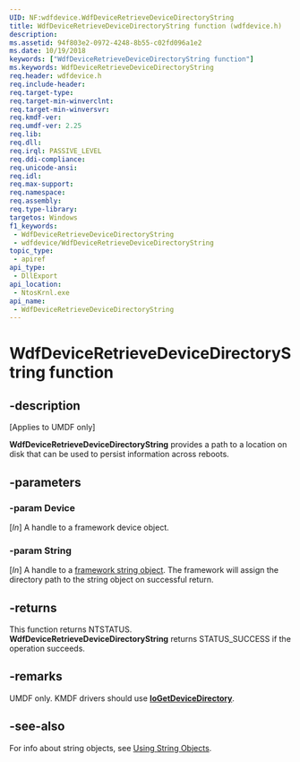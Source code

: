 ```yaml
---
UID: NF:wdfdevice.WdfDeviceRetrieveDeviceDirectoryString
title: WdfDeviceRetrieveDeviceDirectoryString function (wdfdevice.h)
description: 
ms.assetid: 94f803e2-0972-4248-8b55-c02fd096a1e2
ms.date: 10/19/2018
keywords: ["WdfDeviceRetrieveDeviceDirectoryString function"]
ms.keywords: WdfDeviceRetrieveDeviceDirectoryString
req.header: wdfdevice.h
req.include-header: 
req.target-type: 
req.target-min-winverclnt: 
req.target-min-winversvr: 
req.kmdf-ver: 
req.umdf-ver: 2.25
req.lib: 
req.dll: 
req.irql: PASSIVE_LEVEL
req.ddi-compliance: 
req.unicode-ansi: 
req.idl: 
req.max-support: 
req.namespace: 
req.assembly: 
req.type-library: 
targetos: Windows
f1_keywords:
 - WdfDeviceRetrieveDeviceDirectoryString
 - wdfdevice/WdfDeviceRetrieveDeviceDirectoryString
topic_type:
 - apiref
api_type:
 - DllExport
api_location:
 - NtosKrnl.exe
api_name:
 - WdfDeviceRetrieveDeviceDirectoryString
---
```


# WdfDeviceRetrieveDeviceDirectoryString function


## -description

[Applies to UMDF only]

**WdfDeviceRetrieveDeviceDirectoryString** provides a path to a location on disk that can be used to persist information across reboots.

## -parameters

### -param Device

[_In_] A handle to a framework device object.

### -param String

[_In_] A handle to a [framework string object](/windows-hardware/drivers/wdf/using-string-objects). The framework will assign the directory path to the string object on successful return.

## -returns

This function returns NTSTATUS.
**WdfDeviceRetrieveDeviceDirectoryString** returns STATUS_SUCCESS if the operation succeeds.

## -remarks

UMDF only. KMDF drivers should use [**IoGetDeviceDirectory**](../wdm/nf-wdm-iogetdevicedirectory.md).

## -see-also

For info about string objects, see [Using String Objects](/windows-hardware/drivers/wdf/using-string-objects).
